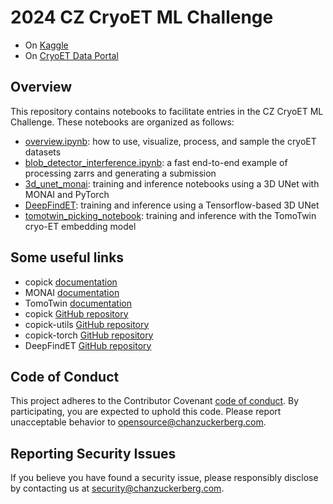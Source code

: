 # 2024 CZ CryoET ML Challenge

- On [Kaggle](https://www.kaggle.com/competitions/czii-cryo-et-object-identification)
- On [CryoET Data Portal](https://cryoetdataportal.czscience.com/competition)

## Overview

This repository contains notebooks to facilitate entries in the CZ CryoET ML Challenge. These notebooks are organized as follows:

- [overview.ipynb](https://github.com/czimaginginstitute/2024_czii_mlchallenge_notebooks/blob/main/overview.ipynb): how to use, visualize, process, and sample the cryoET datasets
- [blob_detector_interference.ipynb](https://github.com/czimaginginstitute/2024_czii_mlchallenge_notebooks/blob/main/blob_detector_interference.ipynb): a fast end-to-end example of processing zarrs and generating a submission
- [3d_unet_monai](https://github.com/czimaginginstitute/2024_czii_mlchallenge_notebooks/tree/main/3d_unet_monai): training and inference notebooks using a 3D UNet with MONAI and PyTorch
- [DeepFindET](https://github.com/czimaginginstitute/2024_czii_mlchallenge_notebooks/tree/main/DeepFindET): training and inference using a Tensorflow-based 3D UNet
- [tomotwin_picking_notebook](https://github.com/czimaginginstitute/2024_czii_mlchallenge_notebooks/tree/main/tomotwin_picking_notebook): training and inference with the TomoTwin cryo-ET embedding model

## Some useful links

- copick [documentation](https://copick.github.io/copick/)  
- MONAI [documentation](https://docs.monai.io/en/stable/)
- TomoTwin [documentation](https://tomotwin-cryoet.readthedocs.io/en/stable/)
- copick [GitHub repository](https://github.com/copick/copick?tab=readme-ov-file)
- copick-utils [GitHub repository](https://github.com/copick/copick-utils)
- copick-torch [GitHub repository](https://github.com/copick/copick-torch)
- DeepFindET [GitHub repository](https://github.com/copick/DeepFindET)

## Code of Conduct

This project adheres to the Contributor Covenant [code of conduct](https://github.com/chanzuckerberg/.github/blob/main/CODE_OF_CONDUCT.md). By participating, you are expected to uphold this code. Please report unacceptable behavior to [opensource@chanzuckerberg.com](mailto:opensource@chanzuckerberg.com).

## Reporting Security Issues

If you believe you have found a security issue, please responsibly disclose by contacting us at [security@chanzuckerberg.com](mailto:security@chanzuckerberg.com).
